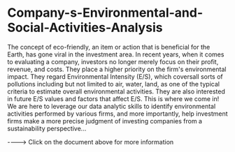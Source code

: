 # Company-s-Environmental-and-Social-Activities-Analysis

The concept of eco-friendly, an item or action that is beneficial for the Earth, has gone viral in the investment area. In recent years, when it comes to evaluating a company, investors no longer merely focus on their profit, revenue, and costs. They place a higher priority on the firm's environmental impact. They regard Environmental Intensity (E/S), which coversall sorts of pollutions including but not limited to air, water, land, as one of the typical criteria to estimate overall environmental activities. They are also interested in future E/S values and factors that affect E/S. This is where we come in! We are here to leverage our data analytic skills to identify environmental activities performed by various firms, and more importantly, help investment firms make a more precise judgment of investing companies from a sustainability perspective...

----> Click on the document above for more information
